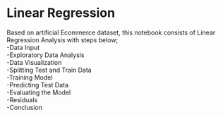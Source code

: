 # Linear Regression
Based on artificial Ecommerce dataset, this notebook consists of Linear Regression Analysis 
with steps below;  
            -Data Input    
            -Exploratory Data Analysis    
            -Data Visualization    
            -Splitting Test and Train Data  
            -Training Model  
            -Predicting Test Data  
            -Evaluating the Model  
            -Residuals  
            -Conclusion  
   
